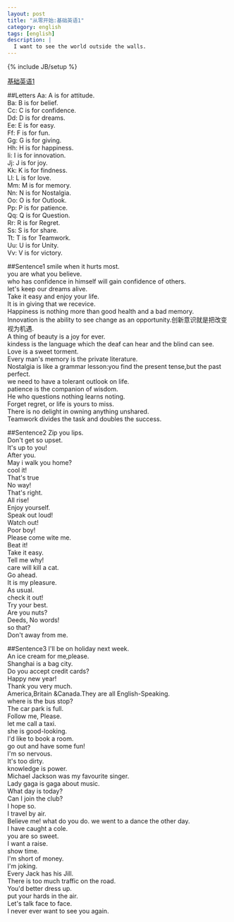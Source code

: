 ```yaml
---
layout: post
title: "从零开始:基础英语1"
category: english
tags: [english]
description: |
  I want to see the world outside the walls. 
---
```

{% include JB/setup %}

[基础英语1](http://liufei.name/english/start-from-scratch-english-one.html)

##Letters
Aa: A is for attitude.  
Ba: B is for belief.  
Cc: C is for confidence.  
Dd: D is for dreams.  
Ee: E is for easy.  
Ff: F is for fun.  
Gg: G is for giving.  
Hh: H is for happiness.  
Ii: I is for innovation.  
Jj: J is for joy.  
Kk: K is for findness.  
Ll: L is for love.  
Mm: M is for memory.  
Nn: N is for Nostalgia.  
Oo: O is for Outlook.  
Pp: P is for patience.  
Qq: Q is for Question.  
Rr: R is for Regret.  
Ss: S is for share.  
Tt: T is for Teamwork.  
Uu: U is for Unity.  
Vv: V is for victory.  

##Sentence1
smile when it hurts most.  
you are what you believe.  
who has confidence in himself will gain confidence of others.  
let's keep our dreams alive.  
Take it easy and enjoy your life.  
It is in giving that we recevice.  
Happiness is nothing more than good health and a bad memory.  
Innovation is the ability to see change as an opportunity.创新意识就是把改变视为机遇.  
A thing of beauty is a joy for ever.  
kindess is the language which the deaf can hear and the blind can see.    
Love is a sweet torment.  
Every man's memory is the private literature.  
Nostalgia is like a grammar lesson:you find the present tense,but the past perfect.  
we need to have a tolerant outlook on life.  
patience is the companion of wisdom.  
He who questions nothing learns noting.  
Forget regret, or life is yours to miss.  
There is no delight in owning anything unshared.  
Teamwork divides the task and doubles the success.  

##Sentence2
Zip you lips.  
Don't get so upset.  
It's up to you!  
After you.  
May i walk you home?  
cool it!  
That's true  
No way!  
That's right.  
All rise!  
Enjoy yourself.  
Speak out loud!  
Watch out!  
Poor boy!  
Please come wite me.  
Beat it!  
Take it easy.  
Tell me why!  
care will kill a cat.  
Go ahead.  
It is my pleasure.  
As usual.  
check it out!  
Try your best.  
Are you nuts?  
Deeds, No words!  
so that?  
Don't away from me.  

##Sentence3
I'll be on holiday next week.  
An ice cream for me,please.  
Shanghai is a bag city.  
Do you accept credit cards?  
Happy new year!  
Thank you very much.  
America,Britain &Canada.They are all English-Speaking.  
where is the bus stop?  
The car park is full.  
Follow me, Please.  
let me call a taxi.  
she is good-looking.  
I'd like to book a room.  
go out and have some fun!  
I'm so nervous.  
It's too dirty.  
knowledge is power.  
Michael Jackson was my favourite singer.  
Lady gaga is gaga about music.  
What day is today?  
Can I join the club?  
I hope so.  
I travel by air.  
Believe me!
what do you do. 
we went to a dance the other day.  
I have caught a cole.  
you are so sweet.  
I want a raise.  
show time.  
I'm short of money.  
I'm joking.  
Every Jack has his Jill.  
There is too much traffic on the road.  
You'd better dress up.  
put your hards in the air.  
Let's talk face to face.  
I never ever want to see you again.  
